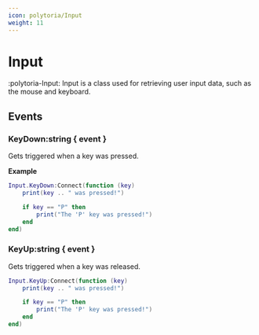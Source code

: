 ```yaml
---
icon: polytoria/Input
weight: 11
---
```


# Input

:polytoria-Input: Input is a class used for retrieving user input data, such as the mouse and keyboard.

## Events

### KeyDown:string { event }

Gets triggered when a key was pressed.

**Example**

```lua
Input.KeyDown:Connect(function (key)
    print(key .. " was pressed!")

    if key == "P" then
        print("The 'P' key was pressed!")
    end
end)
```

### KeyUp:string { event }

Gets triggered when a key was released.

```lua
Input.KeyUp:Connect(function (key)
    print(key .. " was pressed!")

    if key == "P" then
        print("The 'P' key was pressed!")
    end
end)
```
